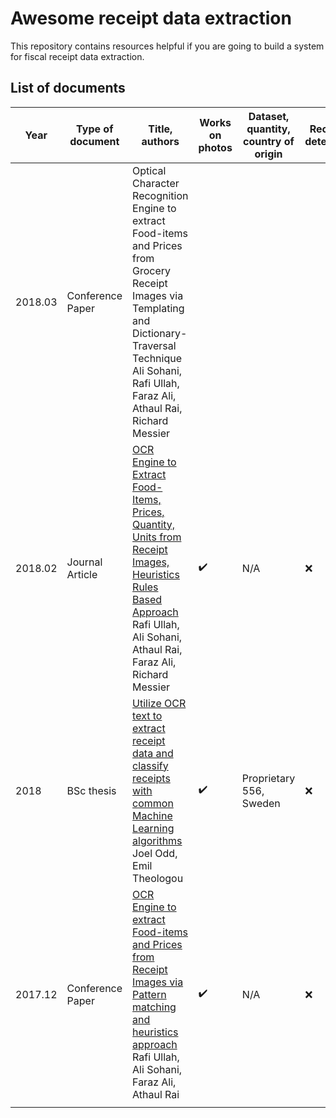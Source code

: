 # Awesome receipt data extraction

This repository contains resources helpful if you are going to build a system for fiscal receipt data extraction.

## List of documents

| Year    | Type of document | Title, authors                                               | Works on photos | Dataset, quantity, country of origin | Receipt detection | Receipt localization | Receipt normalization | Text line segmentation | Optical character recognition | Semantic analysis |
| ------- | ---------------- | ------------------------------------------------------------ | --------------- | ------------------------------------ | ----------------- | -------------------- | --------------------- | ---------------------- | ----------------------------- | ----------------- |
| 2018.03 | Conference Paper | Optical Character Recognition Engine to extract Food-items and Prices from Grocery Receipt Images via Templating and Dictionary-Traversal Technique<br />Ali Sohani, Rafi Ullah, Faraz Ali, Athaul Rai,  Richard Messier |                 |                                      |                   |                      |                       |                        |                               |                   |
| 2018.02 | Journal Article  | [OCR Engine to Extract Food-Items, Prices, Quantity, Units from Receipt Images, Heuristics Rules Based Approach](reviews/ullah2018ocr.md)<br />Rafi Ullah, Ali Sohani, Athaul Rai, Faraz Ali, Richard Messier | ✔️               | N/A                                  | ❌                 | ✔️                    | ✔️                     | ❌                      | ❗                             | ✔️                 |
| 2018    | BSc thesis       | [Utilize OCR text to extract receipt data and classify receipts with common Machine Learning algorithms](reviews/odd2018utilize.md)<br />Joel Odd, Emil Theologou | ✔️               | Proprietary<br />556, Sweden         | ❌                 | ❌                    | ❌                     | ❌                      | ❗                             | ✔️                 |
| 2017.12 | Conference Paper | [OCR Engine to extract Food-items and Prices from Receipt Images via Pattern matching and heuristics approach](reviews/ullah2017ocr.md)<br />Rafi Ullah, Ali Sohani, Faraz Ali, Athaul Rai | ✔️               | N/A                                  | ❌                 | ✔️                    | ✔️                     | ❌                      | ❗                             | ✔️                 |
|         |                  |                                                              |                 |                                      |                   |                      |                       |                        |                               |                   |

